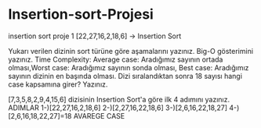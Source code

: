 # Insertion-sort-Projesi
insertion sort
proje 1
[22,27,16,2,18,6] -> Insertion Sort

Yukarı verilen dizinin sort türüne göre aşamalarını yazınız.
Big-O gösterimini yazınız.
Time Complexity: Average case: Aradığımız sayının ortada olması,Worst case: Aradığımız sayının sonda olması, Best case: Aradığımız sayının dizinin en başında olması.
Dizi sıralandıktan sonra 18 sayısı hangi case kapsamına girer? Yazınız.


[7,3,5,8,2,9,4,15,6] dizisinin Insertion Sort'a göre ilk 4 adımını yazınız.
ADIMLAR
1-)[22,27,16,2,18,6]
2-)[2,27,16,22,18,6]
3-)[2,6,16,22,18,27]
4-)[2,6,16,18,22,27]=18 AVAREGE CASE
